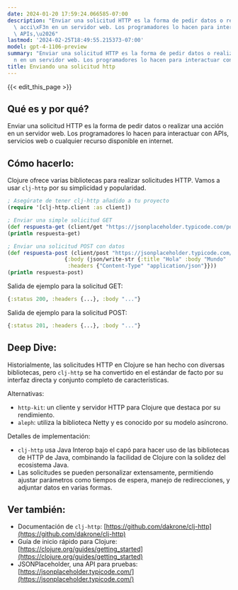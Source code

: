 ```yaml
---
date: 2024-01-20 17:59:24.066585-07:00
description: "Enviar una solicitud HTTP es la forma de pedir datos o realizar una\
  \ acci\xF3n en un servidor web. Los programadores lo hacen para interactuar con\
  \ APIs,\u2026"
lastmod: '2024-02-25T18:49:55.215373-07:00'
model: gpt-4-1106-preview
summary: "Enviar una solicitud HTTP es la forma de pedir datos o realizar una acci\xF3\
  n en un servidor web. Los programadores lo hacen para interactuar con APIs,\u2026"
title: Enviando una solicitud http
---
```


{{< edit_this_page >}}

## Qué es y por qué?
Enviar una solicitud HTTP es la forma de pedir datos o realizar una acción en un servidor web. Los programadores lo hacen para interactuar con APIs, servicios web o cualquier recurso disponible en internet.

## Cómo hacerlo:
Clojure ofrece varias bibliotecas para realizar solicitudes HTTP. Vamos a usar `clj-http` por su simplicidad y popularidad.

```clojure
; Asegúrate de tener clj-http añadido a tu proyecto
(require '[clj-http.client :as client])

; Enviar una simple solicitud GET
(def respuesta-get (client/get "https://jsonplaceholder.typicode.com/posts/1"))
(println respuesta-get)

; Enviar una solicitud POST con datos
(def respuesta-post (client/post "https://jsonplaceholder.typicode.com/posts"
                  {:body (json/write-str {:title "Hola" :body "Mundo" :userId 1})
                   :headers {"Content-Type" "application/json"}}))
(println respuesta-post)
```

Salida de ejemplo para la solicitud GET:
```clojure
{:status 200, :headers {...}, :body "..."}
```
Salida de ejemplo para la solicitud POST:
```clojure
{:status 201, :headers {...}, :body "..."}
```

## Deep Dive:
Historialmente, las solicitudes HTTP en Clojure se han hecho con diversas bibliotecas, pero `clj-http` se ha convertido en el estándar de facto por su interfaz directa y conjunto completo de características.

Alternativas:
- `http-kit`: un cliente y servidor HTTP para Clojure que destaca por su rendimiento.
- `aleph`: utiliza la biblioteca Netty y es conocido por su modelo asíncrono.

Detalles de implementación:
- `clj-http` usa Java Interop bajo el capó para hacer uso de las bibliotecas de HTTP de Java, combinando la facilidad de Clojure con la solidez del ecosistema Java.
- Las solicitudes se pueden personalizar extensamente, permitiendo ajustar parámetros como tiempos de espera, manejo de redirecciones, y adjuntar datos en varias formas.

## Ver también:
- Documentación de `clj-http`: [https://github.com/dakrone/clj-http](https://github.com/dakrone/clj-http)
- Guía de inicio rápido para Clojure: [https://clojure.org/guides/getting_started](https://clojure.org/guides/getting_started)
- JSONPlaceholder, una API para pruebas: [https://jsonplaceholder.typicode.com/](https://jsonplaceholder.typicode.com/)
